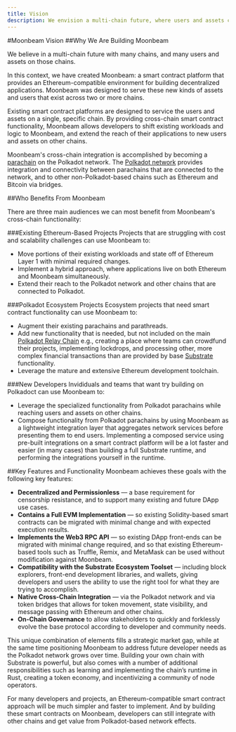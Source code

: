 ```yaml
---
title: Vision
description: We envision a multi-chain future, where users and assets can move freely across chains
---
```


#Moonbeam Vision
##Why We Are Building Moonbeam

We believe in a multi-chain future with many chains, and many users and assets on those chains.

In this context, we have created Moonbeam: a smart contract platform that provides an Ethereum-compatible environment for building decentralized applications. Moonbeam was designed to serve these new kinds of assets and users that exist across two or more chains.

Existing smart contract platforms are designed to service the users and assets on a single, specific chain.  By providing cross-chain smart contract functionality, Moonbeam allows developers to shift existing workloads and logic to Moonbeam, and extend the reach of their applications to new users and assets on other chains.

Moonbeam's cross-chain integration is accomplished by becoming a [parachain](/resources/glossary/#parachains) on the Polkadot network.  The [Polkadot network](/resources/glossary/#polkadot) provides integration and connectivity between parachains that are connected to the network, and to other non-Polkadot-based chains such as Ethereum and Bitcoin via bridges.

##Who Benefits From Moonbeam

There are three main audiences we can most benefit from Moonbeam's cross-chain functionality:

###Existing Ethereum-Based Projects
Projects that are struggling with cost and scalability challenges can use Moonbeam to:
* Move portions of their existing workloads and state off of Ethereum Layer 1 with minimal required changes.
* Implement a hybrid approach, where applications live on both Ethereum and Moonbeam simultaneously.
* Extend their reach to the Polkadot network and other chains that are connected to Polkadot.

###Polkadot Ecosystem Projects
Ecosystem projects that need smart contract functionality can use Moonbeam to:
* Augment their existing parachains and parathreads.
* Add new functionality that is needed, but not included on the main [Polkadot Relay Chain](/resources/glossary/#relay-chain) e.g., creating a place where teams can crowdfund their projects, implementing lockdrops, and processing other, more complex financial transactions than are provided by base [Substrate](/resources/glossary/#substrate) functionality.
* Leverage the mature and extensive Ethereum development toolchain.

###New Developers
Invididuals and teams that want try building on Polkadoct can use Moonbeam to:
* Leverage the specialized functionality from Polkadot parachains while reaching users and assets on other chains.
* Compose functionality from Polkadot parachains by using Moonbeam as a lightweight integration layer that aggregates network services before presenting them to end users. Implementing a composed service using pre-built integrations on a smart contract platform will be a lot faster and easier (in many cases) than building a full Substrate runtime, and performing the integrations yourself in the runtime.

##Key Features and Functionality
Moonbeam achieves these goals with the following key features:
* **Decentralized and Permissionless** — a base requirement for censorship resistance, and to support many existing and future DApp use cases.
* **Contains a Full EVM Implementation** — so existing Solidity-based smart contracts can be migrated with minimal change and with expected execution results.
* **Implements the Web3 RPC API** — so existing DApp front-ends can be migrated with minimal change required, and so that existing Ethereum-based tools such as Truffle, Remix, and MetaMask can be used without modification against Moonbeam.
* **Compatibility with the Substrate Ecosystem Toolset** — including block explorers, front-end development libraries, and wallets, giving developers and users the ability to use the right tool for what they are trying to accomplish.
* **Native Cross-Chain Integration** — via the Polkadot network and via token bridges that allows for token movement, state visibility, and message passing with Ethereum and other chains.
* **On-Chain Governance** to allow stakeholders to quickly and forklessly evolve the base protocol according to developer and community needs.

This unique combination of elements fills a strategic market gap, while at the same time positioning Moonbeam to address future developer needs as the Polkadot network grows over time.  Building your own chain with Substrate is powerful, but also comes with a number of additional responsibilities such as learning and implementing the chain’s runtime in Rust, creating a token economy, and incentivizing a community of node operators.

For many developers and projects, an Ethereum-compatible smart contract approach will be much simpler and faster to implement.  And by building these smart contracts on Moonbeam, developers can still integrate with other chains and get value from Polkadot-based network effects.
